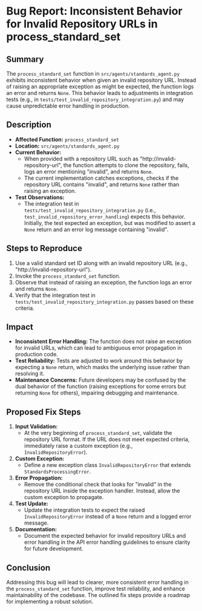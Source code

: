 # Bug Report: Inconsistent Behavior for Invalid Repository URLs in process_standard_set

## Summary
The `process_standard_set` function in `src/agents/standards_agent.py` exhibits inconsistent behavior when given an invalid repository URL. Instead of raising an appropriate exception as might be expected, the function logs an error and returns `None`. This behavior leads to adjustments in integration tests (e.g., in `tests/test_invalid_repository_integration.py`) and may cause unpredictable error handling in production.

## Description
- **Affected Function:** `process_standard_set`
- **Location:** `src/agents/standards_agent.py`
- **Current Behavior:**
  - When provided with a repository URL such as "http://invalid-repository-url", the function attempts to clone the repository, fails, logs an error mentioning "invalid", and returns `None`.
  - The current implementation catches exceptions, checks if the repository URL contains "invalid", and returns `None` rather than raising an exception.
- **Test Observations:**
  - The integration test in `tests/test_invalid_repository_integration.py` (i.e., `test_invalid_repository_error_handling`) expects this behavior. Initially, the test expected an exception, but was modified to assert a `None` return and an error log message containing "invalid".

## Steps to Reproduce
1. Use a valid standard set ID along with an invalid repository URL (e.g., "http://invalid-repository-url").
2. Invoke the `process_standard_set` function.
3. Observe that instead of raising an exception, the function logs an error and returns `None`.
4. Verify that the integration test in `tests/test_invalid_repository_integration.py` passes based on these criteria.

## Impact
- **Inconsistent Error Handling:** The function does not raise an exception for invalid URLs, which can lead to ambiguous error propagation in production code.
- **Test Reliability:** Tests are adjusted to work around this behavior by expecting a `None` return, which masks the underlying issue rather than resolving it.
- **Maintenance Concerns:** Future developers may be confused by the dual behavior of the function (raising exceptions for some errors but returning `None` for others), impairing debugging and maintenance.

## Proposed Fix Steps
1. **Input Validation:**
   - At the very beginning of `process_standard_set`, validate the repository URL format. If the URL does not meet expected criteria, immediately raise a custom exception (e.g., `InvalidRepositoryError`).
2. **Custom Exception:**
   - Define a new exception class `InvalidRepositoryError` that extends `StandardsProcessingError`.
3. **Error Propagation:**
   - Remove the conditional check that looks for "invalid" in the repository URL inside the exception handler. Instead, allow the custom exception to propagate.
4. **Test Update:**
   - Update the integration tests to expect the raised `InvalidRepositoryError` instead of a `None` return and a logged error message.
5. **Documentation:**
   - Document the expected behavior for invalid repository URLs and error handling in the API error handling guidelines to ensure clarity for future development.

## Conclusion
Addressing this bug will lead to clearer, more consistent error handling in the `process_standard_set` function, improve test reliability, and enhance maintainability of the codebase. The outlined fix steps provide a roadmap for implementing a robust solution. 